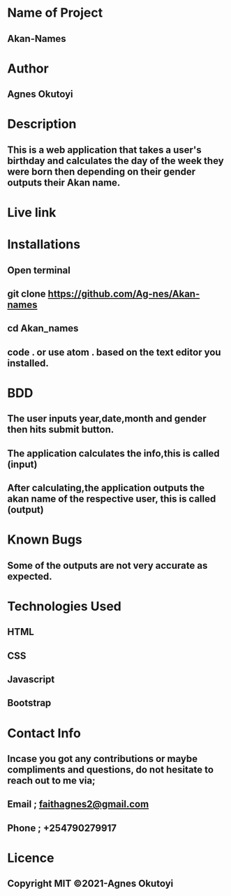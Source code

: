 # Name of Project
## Akan-Names

# Author
## Agnes Okutoyi

# Description
## This is a web application that takes a user's birthday and calculates the day of the week they were born then depending on their gender outputs their Akan name.

# Live link

# Installations
## Open terminal
## git clone https://github.com/Ag-nes/Akan-names
## cd Akan_names
## code . or use atom . based on the text editor you installed.

# BDD
## The user inputs year,date,month and gender then hits submit button.
## The application calculates the info,this is called (input)
## After calculating,the application outputs the akan name of the respective user, this is called (output)

# Known Bugs
## Some of the outputs are not very accurate as expected.

# Technologies Used
## HTML
## CSS
## Javascript
## Bootstrap

# Contact Info
## Incase you got any contributions or maybe compliments and questions, do not hesitate to reach out to me via;
## Email ; faithagnes2@gmail.com
## Phone ; +254790279917

# Licence
## Copyright MIT ©2021-Agnes Okutoyi 